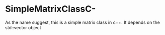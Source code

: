 # SimpleMatrixClassC-
As the name suggest, this is a simple matrix class in c++. It depends on the std::vector object
